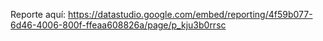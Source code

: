 Reporte aquí: https://datastudio.google.com/embed/reporting/4f59b077-6d46-4006-800f-ffeaa608826a/page/p_kju3b0rrsc
